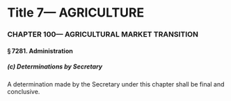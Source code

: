 
# Title 7— AGRICULTURE
### CHAPTER 100— AGRICULTURAL MARKET TRANSITION
#### § 7281. Administration
##### (c) Determinations by Secretary

A determination made by the Secretary under this chapter shall be final and conclusive.
